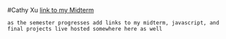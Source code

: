#Cathy Xu
[link to my Midterm](https://cathyxu0717.github.io./)
```
as the semester progresses add links to my midterm, javascript, and final projects live hosted somewhere here as well